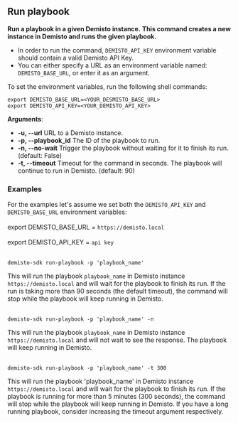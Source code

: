 ## Run playbook

**Run a playbook in a given Demisto instance.**
**This command creates a new instance in Demisto and runs the given playbook.**

* In order to run the command, `DEMISTO_API_KEY` environment variable should contain a valid Demisto API Key.
* You can either specify a URL as an environment variable named: `DEMISTO_BASE_URL`, or enter it as an argument.

To set the environment variables, run the following shell commands:
```
export DEMISTO_BASE_URL=<YOUR_DESMISTO_BASE_URL>
export DEMISTO_API_KEY=<YOUR_DEMISTO_API_KEY>
```

**Arguments**:
* **-u, --url**
                        URL to a Demisto instance.
* **-p, --playbook_id**
                        The ID of the playbook to run.
* **-n, --no-wait**
                        Trigger the playbook without waiting for it to finish its run.
                        (default: False)
* **-t, --timeout**
                        Timeout for the command in seconds. The playbook will continue to run in Demisto.
                        (default: 90)


### Examples
For the examples let's assume we set both the `DEMISTO_API_KEY` and `DEMISTO_BASE_URL` environment variables:
<br/><br/>
export DEMISTO_BASE_URL = `https://demisto.local`
<br/><br/>
export DEMISTO_API_KEY = `api key`
<br/><br/>


```
demisto-sdk run-playbook -p 'playbook_name'
```

This will run the playbook `playbook_name` in Demisto instance `https://demisto.local` and will wait for the playbook to finish its run.
If the run is taking more than 90 seconds (the default timeout), the command will stop while the playbook will keep running in Demisto.
<br/><br/>

```
demisto-sdk run-playbook -p 'playbook_name' -n
```
This will run the playbook `playbook_name` in Demisto instance `https://demisto.local` and will not wait to see the response.
The playbook will keep running in Demisto.
<br/><br/>

```
demisto-sdk run-playbook -p 'playbook_name' -t 300
```
This will run the playbook 'playbook_name' in Demisto instance `https://demisto.local` and will wait for the playbook to finish its run.
If the playbook is running for more than 5 minutes (300 seconds), the command will stop while the playbook will keep running in Demisto.
If you have a long running playbook, consider increasing the timeout argument respectively.
